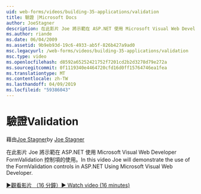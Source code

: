 ```yaml
---
uid: web-forms/videos/building-35-applications/validation
title: 驗證 |Microsoft Docs
author: JoeStagner
description: 在此影片 Joe 將示範在 ASP.NET 使用 Microsoft Visual Web Developer FormValidation 控制項的使用。
ms.author: riande
ms.date: 06/04/2009
ms.assetid: 9b9eb93d-19c6-4933-ab5f-826b427a9ad0
msc.legacyurl: /web-forms/videos/building-35-applications/validation
msc.type: video
ms.openlocfilehash: d8592a65252421752f7201cd2b2d3278d79e272a
ms.sourcegitcommit: 0f1119340e4464720cfd16d0ff15764746ea1fea
ms.translationtype: MT
ms.contentlocale: zh-TW
ms.lasthandoff: 04/09/2019
ms.locfileid: "59386043"
---
```

# <a name="validation"></a><span data-ttu-id="0822d-103">驗證</span><span class="sxs-lookup"><span data-stu-id="0822d-103">Validation</span></span>

<span data-ttu-id="0822d-104">藉由[Joe Stagner](https://github.com/JoeStagner)</span><span class="sxs-lookup"><span data-stu-id="0822d-104">by [Joe Stagner](https://github.com/JoeStagner)</span></span>

<span data-ttu-id="0822d-105">在此影片 Joe 將示範在 ASP.NET 使用 Microsoft Visual Web Developer FormValidation 控制項的使用。</span><span class="sxs-lookup"><span data-stu-id="0822d-105">In this video Joe will demonstrate the use of the FormValidation controls in ASP.NET Using Microsoft Visual Web Developer.</span></span>

[<span data-ttu-id="0822d-106">&#9654;觀看影片 （16 分鐘）</span><span class="sxs-lookup"><span data-stu-id="0822d-106">&#9654; Watch video (16 minutes)</span></span>](https://channel9.msdn.com/Blogs/ASP-NET-Site-Videos/validation)
